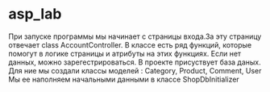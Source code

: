 # asp_lab
При запуске программы мы начинает с страницы входа.За эту страницу отвечает class AccountController.
В классе есть ряд функций, которые помогут в логике страницы и атрибуты на этих функциях.
Если нет данных, можно зарегестрироваться.
В проекте присуствует база даных.
Для ние мы создали классы моделей : Category, Product, Comment, User
Мы ее наполняем начальными данными в классе ShopDbInitializer
